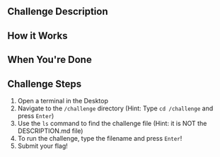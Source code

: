 ## Challenge Description


## How it Works


## When You're Done


## Challenge Steps
1. Open a terminal in the Desktop
2. Navigate to the ```/challenge``` directory (Hint: Type ```cd /challenge``` and press ```Enter```)
3. Use the ```ls``` command to find the challenge file (Hint: it is NOT the DESCRIPTION.md file)
4. To run the challenge, type the filename and press ```Enter```!
5. Submit your flag!